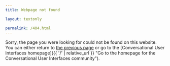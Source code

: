 ```yaml
---
title: Webpage not found

layout: textonly

permalink: /404.html
---
```

Sorry, the page you were looking for could not be found on this website. You can either return to <a href="#" onclick="javascript:window.history.back();" title="Go to the previous webpage in your browser">the previous page</a> or go to the [Conversational User Interfaces homepage]({{ '/' | relative_url }} "Go to the homepage for the Conversational User Interfaces community").
